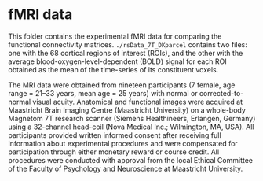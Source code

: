 # fMRI data

This folder contains the experimental fMRI data for comparing the functional connectivity matrices. `./rsData_7T_DKparcel` contains two files: one with the 68 cortical regions of interest (ROIs), and the other with the average blood-oxygen-level-dependent (BOLD) signal for each ROI obtained as the mean of the time-series of its constituent voxels.

The MRI data were obtained from nineteen participants (7 female, age range = 21–33 years, mean age = 25 years) with normal or corrected-to-normal visual acuity.
Anatomical and functional images were acquired at Maastricht Brain Imaging Centre (Maastricht University) on a whole-body Magnetom 7T research scanner (Siemens Healthineers, Erlangen, Germany) using a 32-channel head-coil (Nova Medical Inc.; Wilmington, MA, USA). All participants provided written informed consent after receiving full information about experimental procedures and were compensated for participation through either monetary reward or course credit. All procedures were conducted with approval from the local Ethical Committee of the Faculty of Psychology and Neuroscience at Maastricht University.